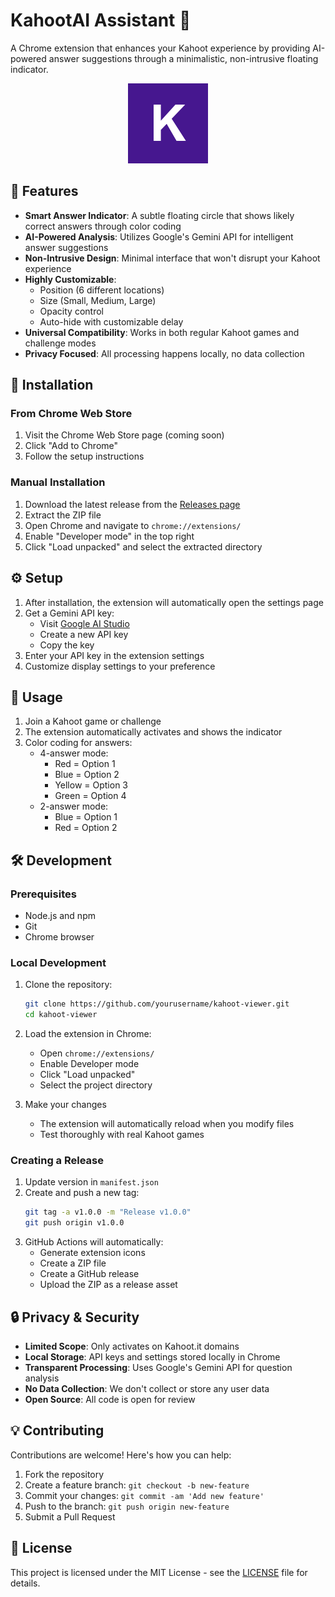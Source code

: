 # KahootAI Assistant 🎯

A Chrome extension that enhances your Kahoot experience by providing AI-powered answer suggestions through a minimalistic, non-intrusive floating indicator.

<div align="center">
  <img src="icon128.png" alt="KahootAI Assistant Logo" width="128" height="128">
</div>

## 🌟 Features

- **Smart Answer Indicator**: A subtle floating circle that shows likely correct answers through color coding
- **AI-Powered Analysis**: Utilizes Google's Gemini API for intelligent answer suggestions
- **Non-Intrusive Design**: Minimal interface that won't disrupt your Kahoot experience
- **Highly Customizable**:
  - Position (6 different locations)
  - Size (Small, Medium, Large)
  - Opacity control
  - Auto-hide with customizable delay
- **Universal Compatibility**: Works in both regular Kahoot games and challenge modes
- **Privacy Focused**: All processing happens locally, no data collection

## 🚀 Installation

### From Chrome Web Store
1. Visit the Chrome Web Store page (coming soon)
2. Click "Add to Chrome"
3. Follow the setup instructions

### Manual Installation
1. Download the latest release from the [Releases page](../../releases)
2. Extract the ZIP file
3. Open Chrome and navigate to `chrome://extensions/`
4. Enable "Developer mode" in the top right
5. Click "Load unpacked" and select the extracted directory

## ⚙️ Setup

1. After installation, the extension will automatically open the settings page
2. Get a Gemini API key:
   - Visit [Google AI Studio](https://aistudio.google.com/apikey)
   - Create a new API key
   - Copy the key
3. Enter your API key in the extension settings
4. Customize display settings to your preference

## 📖 Usage

1. Join a Kahoot game or challenge
2. The extension automatically activates and shows the indicator
3. Color coding for answers:
   - 4-answer mode:
     - Red = Option 1
     - Blue = Option 2
     - Yellow = Option 3
     - Green = Option 4
   - 2-answer mode:
     - Blue = Option 1
     - Red = Option 2

## 🛠️ Development

### Prerequisites
- Node.js and npm
- Git
- Chrome browser

### Local Development
1. Clone the repository:
   ```bash
   git clone https://github.com/yourusername/kahoot-viewer.git
   cd kahoot-viewer
   ```

2. Load the extension in Chrome:
   - Open `chrome://extensions/`
   - Enable Developer mode
   - Click "Load unpacked"
   - Select the project directory

3. Make your changes
   - The extension will automatically reload when you modify files
   - Test thoroughly with real Kahoot games

### Creating a Release
1. Update version in `manifest.json`
2. Create and push a new tag:
   ```bash
   git tag -a v1.0.0 -m "Release v1.0.0"
   git push origin v1.0.0
   ```
3. GitHub Actions will automatically:
   - Generate extension icons
   - Create a ZIP file
   - Create a GitHub release
   - Upload the ZIP as a release asset

## 🔒 Privacy & Security

- **Limited Scope**: Only activates on Kahoot.it domains
- **Local Storage**: API keys and settings stored locally in Chrome
- **Transparent Processing**: Uses Google's Gemini API for question analysis
- **No Data Collection**: We don't collect or store any user data
- **Open Source**: All code is open for review

## 💡 Contributing

Contributions are welcome! Here's how you can help:

1. Fork the repository
2. Create a feature branch: `git checkout -b new-feature`
3. Commit your changes: `git commit -am 'Add new feature'`
4. Push to the branch: `git push origin new-feature`
5. Submit a Pull Request

## 📄 License

This project is licensed under the MIT License - see the [LICENSE](LICENSE) file for details.
